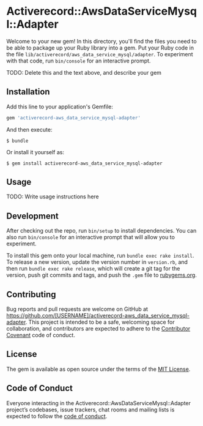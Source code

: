 # Activerecord::AwsDataServiceMysql::Adapter

Welcome to your new gem! In this directory, you'll find the files you need to be able to package up your Ruby library into a gem. Put your Ruby code in the file `lib/activerecord/aws_data_service_mysql/adapter`. To experiment with that code, run `bin/console` for an interactive prompt.

TODO: Delete this and the text above, and describe your gem

## Installation

Add this line to your application's Gemfile:

```ruby
gem 'activerecord-aws_data_service_mysql-adapter'
```

And then execute:

    $ bundle

Or install it yourself as:

    $ gem install activerecord-aws_data_service_mysql-adapter

## Usage

TODO: Write usage instructions here

## Development

After checking out the repo, run `bin/setup` to install dependencies. You can also run `bin/console` for an interactive prompt that will allow you to experiment.

To install this gem onto your local machine, run `bundle exec rake install`. To release a new version, update the version number in `version.rb`, and then run `bundle exec rake release`, which will create a git tag for the version, push git commits and tags, and push the `.gem` file to [rubygems.org](https://rubygems.org).

## Contributing

Bug reports and pull requests are welcome on GitHub at https://github.com/[USERNAME]/activerecord-aws_data_service_mysql-adapter. This project is intended to be a safe, welcoming space for collaboration, and contributors are expected to adhere to the [Contributor Covenant](http://contributor-covenant.org) code of conduct.

## License

The gem is available as open source under the terms of the [MIT License](https://opensource.org/licenses/MIT).

## Code of Conduct

Everyone interacting in the Activerecord::AwsDataServiceMysql::Adapter project’s codebases, issue trackers, chat rooms and mailing lists is expected to follow the [code of conduct](https://github.com/[USERNAME]/activerecord-aws_data_service_mysql-adapter/blob/master/CODE_OF_CONDUCT.md).
